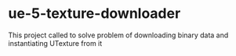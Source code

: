# ue-5-texture-downloader

This project called to solve problem of downloading binary data and instantiating UTexture from it
